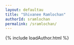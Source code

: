 ```yaml
---
layout: defaultau
title: "Shivanee Ramlochan"
authorId: sramlochan
permalink: /sramlochan/
---
```

{% include loadAuthor.html %}
<script>
    $(document).ready(function(){
        showAuthorBio('{{ page.authorId }}');
   });
</script>